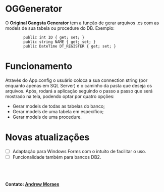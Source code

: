 # OGGenerator
O <b>Original Gangsta Generator</b> tem a função de gerar arquivos .cs com as models de sua tabela ou procedure do DB. Exemplo:
<br>
```
        public int ID { get; set; }
        public string NAME { get; set; }
        public DateTime DT_REGISTER { get; set; }
```
# Funcionamento
Através do App.config o usuário coloca a sua connection string (por enquanto apenas em SQL Server) e o caminho da pasta que deseja os arquivos.
Após, rodará a aplicação seguindo o passo a passo que será mostrado na tela, podendo optar por quatro opções:
<ul>
  <li>Gerar models de todas as tabelas do banco;</li>
  <li>Gerar models de uma tabela em específico;</li>
  <li>Gerar models de uma procedure.</li>
</ul>

# Novas atualizações
- [ ] Adaptação para Windows Forms com o intuito de facilitar o uso.
- [ ] Funcionalidade também para bancos DB2.
<br>
<br>
<h4>Contato: <a href="https://www.linkedin.com/in/andrew-moraes-93861b142/">Andrew Moraes</a></h4>
